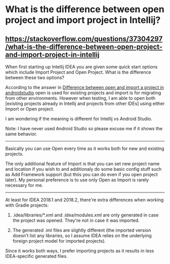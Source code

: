 # What is the difference between open project and import project in Intellij?
https://stackoverflow.com/questions/37304297/what-is-the-difference-between-open-project-and-import-project-in-intellij
---
When first starting up Intellij IDEA you are given some quick start options which include Import Project and Open Project. What is the difference between these two options?

According to the answer in [Difference between open and import a project in androidstudio](https://stackoverflow.com/questions/32353900/difference-between-open-and-import-a-project-in-androidstudio) open is used for existing projects and import is for migrating from other environments. However when testing, I am able to open both [existing projects already in Intellij and projects from other IDEs] using either Import or Open project.

I am wondering if the meaning is different for Intellij vs Android Studio.

Note: I have never used Android Studio so please excuse me if it shows the same behavior.

---

Basically you can use Open every time as it works both for new and existing projects.

The only additional feature of Import is that you can set new project name and location if you wish to and additionaly do some basic config stuff such as Add Framework support (but thiis you can do even if you open project later). My personal preference is to use only Open as Import is rarely necessary for me.


---
At least for IDEA 2018.1 and 2018.2, there're extra differences when working with Gradle projects:

1.  .idea/libraries/*.xml and .idea/modules.xml are only generated in case the project was opened. They're not in case it was imported.
    
2.  The generated .iml files are slightly different (the imported version doesn't list any libraries, so I assume IDEA relies on the underlying foreign project model for imported projects).
    

Since it works both ways, I prefer importing projects as it results in less IDEA-specific generated files.